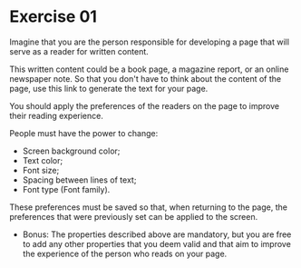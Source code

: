 # Exercise 01

Imagine that you are the person responsible for developing a page that will serve as a reader for written content.

This written content could be a book page, a magazine report, or an online newspaper note. So that you don't have to think about the content of the page, use this link to generate the text for your page.

You should apply the preferences of the readers on the page to improve their reading experience.

People must have the power to change:

- Screen background color;
- Text color;
- Font size;
- Spacing between lines of text;
- Font type (Font family).

These preferences must be saved so that, when returning to the page, the preferences that were previously set can be applied to the screen.

- Bonus: The properties described above are mandatory, but you are free to add any other properties that you deem valid and that aim to improve the experience of the person who reads on your page.

